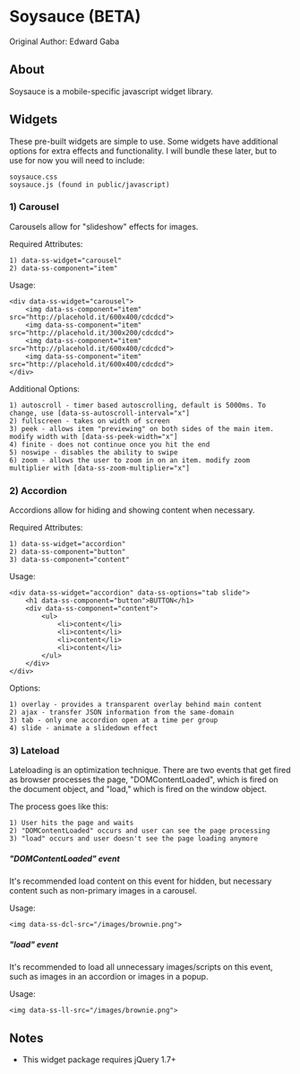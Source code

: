 Soysauce (BETA)
==========================
Original Author: Edward Gaba

About
--------------
Soysauce is a mobile-specific javascript widget library.

Widgets
--------------

These pre-built widgets are simple to use. Some widgets have additional options for extra effects and functionality. I will bundle these later, but to use for now you will need to include:

	soysauce.css
	soysauce.js (found in public/javascript)

### 1) Carousel

Carousels allow for "slideshow" effects for images.

Required Attributes:

	1) data-ss-widget="carousel"
	2) data-ss-component="item"

Usage:

	<div data-ss-widget="carousel">
		<img data-ss-component="item" src="http://placehold.it/600x400/cdcdcd">
		<img data-ss-component="item" src="http://placehold.it/300x200/cdcdcd">
		<img data-ss-component="item" src="http://placehold.it/600x400/cdcdcd">
		<img data-ss-component="item" src="http://placehold.it/600x400/cdcdcd">
	</div>

Additional Options:

	1) autoscroll - timer based autoscrolling, default is 5000ms. To change, use [data-ss-autoscroll-interval="x"]
	2) fullscreen - takes on width of screen
	3) peek - allows item "previewing" on both sides of the main item. modify width with [data-ss-peek-width="x"]
	4) finite - does not continue once you hit the end
	5) noswipe - disables the ability to swipe
	6) zoom - allows the user to zoom in on an item. modify zoom multiplier with [data-ss-zoom-multiplier="x"]

### 2) Accordion

Accordions allow for hiding and showing content when necessary.

Required Attributes:

	1) data-ss-widget="accordion"
	2) data-ss-component="button"
	3) data-ss-component="content"

Usage:

	<div data-ss-widget="accordion" data-ss-options="tab slide">
		<h1 data-ss-component="button">BUTTON</h1>
		<div data-ss-component="content">
			<ul>
				<li>content</li>
				<li>content</li>
				<li>content</li>
				<li>content</li>
			</ul>
		</div>
	</div>

Options:

	1) overlay - provides a transparent overlay behind main content
	2) ajax - transfer JSON information from the same-domain
	3) tab - only one accordion open at a time per group
	4) slide - animate a slidedown effect

### 3) Lateload

Lateloading is an optimization technique. There are two events that get fired as browser processes the page, "DOMContentLoaded", which is fired on the document object, and "load," which is fired on the window object.

The process goes like this:

	1) User hits the page and waits
	2) "DOMContentLoaded" occurs and user can see the page processing
	3) "load" occurs and user doesn't see the page loading anymore

##### "DOMContentLoaded" event

It's recommended load content on this event for hidden, but necessary content such as non-primary images in a carousel.

Usage:

	<img data-ss-dcl-src="/images/brownie.png">

##### "load" event

It's recommended to load all unnecessary images/scripts on this event, such as images in an accordion or images in a popup.

Usage:

	<img data-ss-ll-src="/images/brownie.png">

Notes
--------------
* This widget package requires jQuery 1.7+

